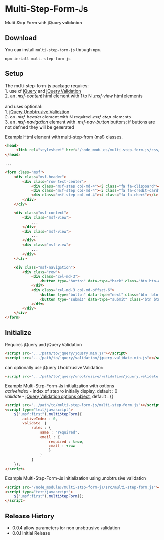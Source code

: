 # Multi-Step-Form-Js
Multi Step Form with jQuery validation

## Download

You can install `multi-step-form-js` through `npm`.

```
npm install multi-step-form-js
```

## Setup

The multi-step-form-js package requires:<br>
    1. use of [jQuery](https://jquery.com/) and [jQuery Validation](https://jqueryvalidation.org/)<br>
    2. an *.msf-content* html element with 1 to N *.msf-view* html elements<br><br>
and uses optional:<br>
    1. [jQuery Unobtrusive Validation](https://github.com/aspnet/jquery-validation-unobtrusive)<br>
    2. an *.msf-header* element with N required *.msf-step* elements<br>
    3. an *.msf-navigation* element with *.msf-nav-button* buttons; if buttons are not defined they will be generated <br>

Example Html element with multi-step-from (msf) classes.  

```html
<head>
     <link rel="stylesheet" href="/node_modules/multi-step-form-js/css/multi-step-form.css" type="text/css">
</head>

...

<form class="msf">
    <div class="msf-header">
        <div class="row text-center">
            <div class="msf-step col-md-4"><i class="fa fa-clipboard"></i> <span>Step 1</span></div>
            <div class="msf-step col-md-4"><i class="fa fa-credit-card"></i><span>Step 2</span></div>
            <div class="msf-step col-md-4"><i class="fa fa-check"></i> <span>Step 3</span></div>
        </div>
    </div>

    <div class="msf-content">
        <div class="msf-view">
            ...
        </div>
        <div class="msf-view">
            ...
        </div>
        <div class="msf-view">
            ...
        </div>
    </div>

    <div class="msf-navigation">
        <div class="row">
            <div class="col-md-3">
                <button type="button" data-type="back" class="btn btn-outline-dark msf-nav-button"><i class="fa fa-chevron-left"></i> Back </button>
            </div>
            <div class="col-md-3 col-md-offset-6">
                <button type="button" data-type="next" class="btn  btn-outline-dark msf-nav-button">Next <i class="fa fa-chevron-right"></i></button>
                <button type="submit" data-type="submit" class="btn btn-outline-dark msf-nav-button">Submit</button>
            </div>
        </div>
    </div>
</form>
```

## Initialize

Requires jQuery and jQuery Validation

```html
<script src=".../path/to/jquery/jquery.min.js"></script>
<script src=".../path/to/jquery/validation/jquery.validate.min.js"></script>
```
can optionally use jQuery Unobtrusive Validation

```html
<script src=".../path/to/jquery/unobtrusive/validation/jquery.validate.unobtrusive.min.js"></script>
```

Example Multi-Step-Form-Js initialization with options<br>
*activeIndex* - index of step to initially display, default : 0<br>
*validate* - [jQuery Validation options object](https://jqueryvalidation.org/validate/), default :  {}<br>

```html
<script src="../path/to/multi-step-form-js/multi-step-form.js"></script>
<script type="text/javascript">
    $(".msf:first").multiStepForm({
        activeIndex : 0,
        validate: {
            rules : {
                name : "required",
                email : {
                    required : true,
                    email : true
                    }
                }
            }
    });
</script>
```



Example Multi-Step-Form-Js initialization using unobtrusive validation

```html
<script src="/node_modules/multi-step-form-js/src/multi-step-form.js"></script>
<script type="text/javascript">
    $(".msf:first").multiStepForm();
</script>
```


## Release History
* 0.0.4 allow parameters for non unobtrusive validation
* 0.0.1 Initial Release
